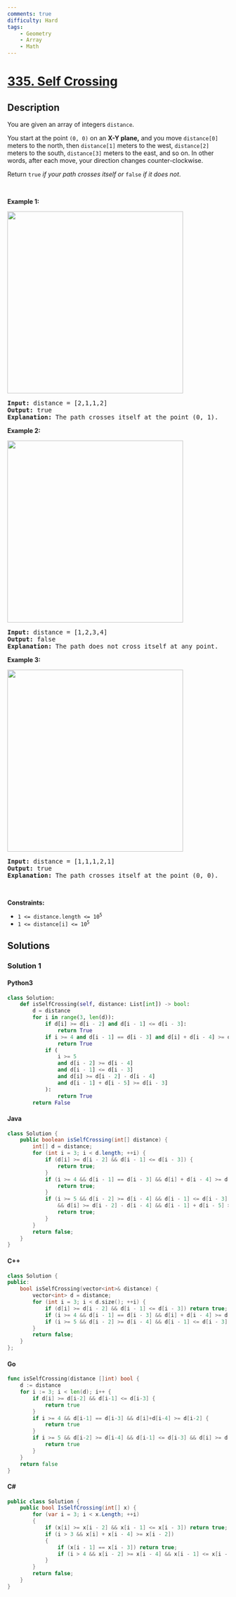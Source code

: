 ```yaml
---
comments: true
difficulty: Hard
tags:
    - Geometry
    - Array
    - Math
---
```


<!-- problem:start -->

# [335. Self Crossing](https://leetcode.com/problems/self-crossing)

## Description

<!-- description:start -->

<p>You are given an array of integers <code>distance</code>.</p>

<p>You start at the point <code>(0, 0)</code> on an <strong>X-Y plane,</strong> and you move <code>distance[0]</code> meters to the north, then <code>distance[1]</code> meters to the west, <code>distance[2]</code> meters to the south, <code>distance[3]</code> meters to the east, and so on. In other words, after each move, your direction changes counter-clockwise.</p>

<p>Return <code>true</code> <em>if your path crosses itself or </em><code>false</code><em> if it does not</em>.</p>

<p>&nbsp;</p>
<p><strong class="example">Example 1:</strong></p>
<img alt="" src="https://fastly.jsdelivr.net/gh/doocs/leetcode@main/solution/0300-0399/0335.Self%20Crossing/images/11.jpg" style="width: 400px; height: 413px;" />
<pre>
<strong>Input:</strong> distance = [2,1,1,2]
<strong>Output:</strong> true
<strong>Explanation:</strong> The path crosses itself at the point (0, 1).
</pre>

<p><strong class="example">Example 2:</strong></p>
<img alt="" src="https://fastly.jsdelivr.net/gh/doocs/leetcode@main/solution/0300-0399/0335.Self%20Crossing/images/22.jpg" style="width: 400px; height: 413px;" />
<pre>
<strong>Input:</strong> distance = [1,2,3,4]
<strong>Output:</strong> false
<strong>Explanation:</strong> The path does not cross itself at any point.
</pre>

<p><strong class="example">Example 3:</strong></p>
<img alt="" src="https://fastly.jsdelivr.net/gh/doocs/leetcode@main/solution/0300-0399/0335.Self%20Crossing/images/33.jpg" style="width: 400px; height: 413px;" />
<pre>
<strong>Input:</strong> distance = [1,1,1,2,1]
<strong>Output:</strong> true
<strong>Explanation:</strong> The path crosses itself at the point (0, 0).
</pre>

<p>&nbsp;</p>
<p><strong>Constraints:</strong></p>

<ul>
	<li><code>1 &lt;=&nbsp;distance.length &lt;= 10<sup>5</sup></code></li>
	<li><code>1 &lt;=&nbsp;distance[i] &lt;= 10<sup>5</sup></code></li>
</ul>

<!-- description:end -->

## Solutions

<!-- solution:start -->

### Solution 1

<!-- tabs:start -->

#### Python3

```python
class Solution:
    def isSelfCrossing(self, distance: List[int]) -> bool:
        d = distance
        for i in range(3, len(d)):
            if d[i] >= d[i - 2] and d[i - 1] <= d[i - 3]:
                return True
            if i >= 4 and d[i - 1] == d[i - 3] and d[i] + d[i - 4] >= d[i - 2]:
                return True
            if (
                i >= 5
                and d[i - 2] >= d[i - 4]
                and d[i - 1] <= d[i - 3]
                and d[i] >= d[i - 2] - d[i - 4]
                and d[i - 1] + d[i - 5] >= d[i - 3]
            ):
                return True
        return False
```

#### Java

```java
class Solution {
    public boolean isSelfCrossing(int[] distance) {
        int[] d = distance;
        for (int i = 3; i < d.length; ++i) {
            if (d[i] >= d[i - 2] && d[i - 1] <= d[i - 3]) {
                return true;
            }
            if (i >= 4 && d[i - 1] == d[i - 3] && d[i] + d[i - 4] >= d[i - 2]) {
                return true;
            }
            if (i >= 5 && d[i - 2] >= d[i - 4] && d[i - 1] <= d[i - 3]
                && d[i] >= d[i - 2] - d[i - 4] && d[i - 1] + d[i - 5] >= d[i - 3]) {
                return true;
            }
        }
        return false;
    }
}
```

#### C++

```cpp
class Solution {
public:
    bool isSelfCrossing(vector<int>& distance) {
        vector<int> d = distance;
        for (int i = 3; i < d.size(); ++i) {
            if (d[i] >= d[i - 2] && d[i - 1] <= d[i - 3]) return true;
            if (i >= 4 && d[i - 1] == d[i - 3] && d[i] + d[i - 4] >= d[i - 2]) return true;
            if (i >= 5 && d[i - 2] >= d[i - 4] && d[i - 1] <= d[i - 3] && d[i] >= d[i - 2] - d[i - 4] && d[i - 1] + d[i - 5] >= d[i - 3]) return true;
        }
        return false;
    }
};
```

#### Go

```go
func isSelfCrossing(distance []int) bool {
	d := distance
	for i := 3; i < len(d); i++ {
		if d[i] >= d[i-2] && d[i-1] <= d[i-3] {
			return true
		}
		if i >= 4 && d[i-1] == d[i-3] && d[i]+d[i-4] >= d[i-2] {
			return true
		}
		if i >= 5 && d[i-2] >= d[i-4] && d[i-1] <= d[i-3] && d[i] >= d[i-2]-d[i-4] && d[i-1]+d[i-5] >= d[i-3] {
			return true
		}
	}
	return false
}
```

#### C#

```cs
public class Solution {
    public bool IsSelfCrossing(int[] x) {
        for (var i = 3; i < x.Length; ++i)
        {
            if (x[i] >= x[i - 2] && x[i - 1] <= x[i - 3]) return true;
            if (i > 3 && x[i] + x[i - 4] >= x[i - 2])
            {
                if (x[i - 1] == x[i - 3]) return true;
                if (i > 4 && x[i - 2] >= x[i - 4] && x[i - 1] <= x[i - 3] && x[i - 1] + x[i - 5] >= x[i - 3]) return true;
            }
        }
        return false;
    }
}
```

<!-- tabs:end -->

<!-- solution:end -->

<!-- problem:end -->
